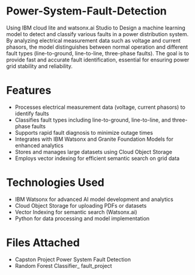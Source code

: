 # Power-System-Fault-Detection
Using IBM cloud lite and watsonx.ai Studio to Design a machine learning model to detect and classify various faults in a power distribution system. By analyzing electrical measurement data such as voltage and current phasors, the model distinguishes between normal operation and different fault types (line-to-ground, line-to-line, three-phase faults). The goal is to provide fast and accurate fault identification, essential for ensuring power grid stability and reliability.
# Features
- Processes electrical measurement data (voltage, current phasors) to identify faults
- Classifies fault types including line-to-ground, line-to-line, and three-phase faults
- Supports rapid fault diagnosis to minimize outage times
- Integrates with IBM Watsonx and Granite Foundation Models for enhanced analytics
- Stores and manages large datasets using Cloud Object Storage
- Employs vector indexing for efficient semantic search on grid data
# Technologies Used
- IBM Watsonx for advanced AI model development and analytics
- Cloud Object Storage for uploading PDFs or datasets
- Vector Indexing for semantic search (Watsonx.ai)
- Python for data processing and model implementation
# Files Attached
- Capston Project Power System Fault Detection
- Random Forest Classifier_ fault_project
